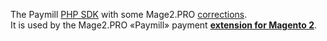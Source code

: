 The Paymill [PHP SDK](https://github.com/paymill/paymill-php) with some Mage2.PRO [corrections](https://github.com/paymill/paymill-php/issues/created_by/dmitry-fedyuk).  
It is used by the Mage2.PRO «Paymill» payment [**extension for Magento 2**](https://mage2.pro/c/extensions/paymill).